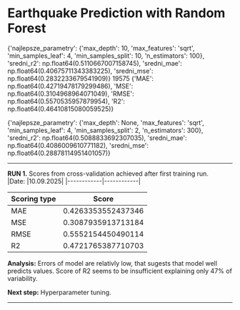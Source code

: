 # Earthquake Prediction with Random Forest

{'najlepsze_parametry': {'max_depth': 10, 'max_features': 'sqrt', 'min_samples_leaf': 4, 'min_samples_split': 10, 'n_estimators': 100}, 'sredni_r2': np.float64(0.5110667007158745), 'sredni_mae': np.float64(0.40675711343383225), 'sredni_mse': np.float64(0.2832233679541909)}
19575
{'MAE': np.float64(0.42719478179299486),
 'MSE': np.float64(0.3104968964071049),
 'RMSE': np.float64(0.5570535957879954),
 'R2': np.float64(0.46410815080059525)}



{'najlepsze_parametry': {'max_depth': None, 'max_features': 'sqrt', 'min_samples_leaf': 4, 'min_samples_split': 2, 'n_estimators': 300}, 'sredni_r2': np.float64(0.5088833692307035), 'sredni_mae': np.float64(0.4086009610771182), 'sredni_mse': np.float64(0.28878114951401057)}


---
**RUN 1.** Scores from cross-validation achieved after first training run.  
|Date: |10.09.2025|
|------------|------------|

| Scoring type | Score |
|------------|------------|
| MAE    | 0.4263353552437346    | 
| MSE     | 0.3087935913713184    | 
| RMSE     | 0.5552154450490114    | 
| R2     | 0.4721765387710703     | 


**Analysis:** Errors of model are relativly low, that sugests that model well predicts values. Score of R2 seems to be insufficient explaining only 47% of variability.

**Next step:** Hyperparameter tuning.   

---